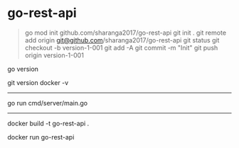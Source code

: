 # go-rest-api


> go mod init github.com/sharanga2017/go-rest-api
> git init .
> git remote add origin git@github.com/sharanga2017/go-rest-api
> git status
> git checkout -b version-1-001
> git add -A
> git commit -m "Init"
> git push origin version-1-001



go version 

git version
docker -v

--------------------

go run cmd/server/main.go


--------------------

docker build -t go-rest-api .

docker run go-rest-api